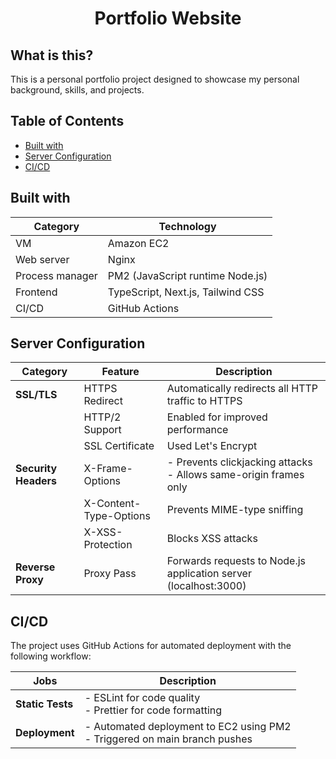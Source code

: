 <h1 align="center">
  Portfolio Website
</h1>

## What is this?

This is a personal portfolio project designed to showcase my personal background, skills, and projects.

## Table of Contents

-   [Built with](#built-with)
-   [Server Configuration](#server-configuration)
-   [CI/CD](#cicd)

## Built with

| **Category**    | **Technology**                    |
| --------------- | --------------------------------- |
| VM              | Amazon EC2                        |
| Web server      | Nginx                             |
| Process manager | PM2 (JavaScript runtime Node.js)  |
| Frontend        | TypeScript, Next.js, Tailwind CSS |
| CI/CD           | GitHub Actions                    |

## Server Configuration

| Category             | Feature                | Description                                                         |
| -------------------- | ---------------------- | ------------------------------------------------------------------- |
| **SSL/TLS**          | HTTPS Redirect         | Automatically redirects all HTTP traffic to HTTPS                   |
|                      | HTTP/2 Support         | Enabled for improved performance                                    |
|                      | SSL Certificate        | Used Let's Encrypt                                                  |
| **Security Headers** | X-Frame-Options        | - Prevents clickjacking attacks<br>- Allows same-origin frames only |
|                      | X-Content-Type-Options | Prevents MIME-type sniffing                                         |
|                      | X-XSS-Protection       | Blocks XSS attacks                                                  |
| **Reverse Proxy**    | Proxy Pass             | Forwards requests to Node.js application server (localhost:3000)    |

## CI/CD

The project uses GitHub Actions for automated deployment with the following workflow:

| Jobs             | Description                                                                  |
| ---------------- | ---------------------------------------------------------------------------- |
| **Static Tests** | - ESLint for code quality<br>- Prettier for code formatting                  |
| **Deployment**   | - Automated deployment to EC2 using PM2<br>- Triggered on main branch pushes |
